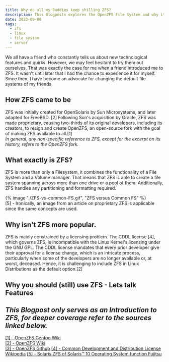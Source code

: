 ```yaml
---
title: Why do all my Buddies keep shilling ZFS?
description: This Blogposts explores the OpenZFS File System and why it probably is the last File System you will ever need. 
date: 2023-09-08
tags:
  - zfs
  - linux
  - file system
  - server
---
```


We all have a friend who constantly tells us about new technological features and quirks. However, we may feel hesitant to try them out ourselves.
That was exactly the case for me when a friend introduced me to ZFS.
It wasn't until later that I had the chance to experience it for myself.
Since then, I have become an advocate for changing the default file systems of my friends.


## How ZFS came to be
ZFS was initially created for OpenSolaris by Sun Microsystems, and later adapted for FreeBSD. [2]
Following Sun's acquisition by Oracle, ZFS was made proprietary, causing two-thirds of its original developers, including its creators, to resign and create OpenZFS, an open-source fork with
the goal of making ZFS available to all.[1]  
_In general, any non-specific reference to ZFS, except for the excerpt on its history, refers to the OpenZFS fork._

## What exactly is ZFS?
ZFS is more than only a Filesystem, it combines the functionality of a File System and a Volume manager.
That means that ZFS is able to create a file system spanning across more than one drive or a pool of them.
Additionally, ZFS handles any partitioning and formatting required.

{% image "./ZFS-vs-common-FS.gif", "ZFS versus Common FS" %}  
[5] - Ironically, an image from an article on proprietary ZFS is applicable since the same concepts are used.

## Why isn't ZFS more popular.
ZFS is mainly constrained by a licensing problem.
The CDDL license [4], which governs ZFS, is incompatible with the Linux Kernel's licensing under the GNU GPL.
The CDDL license mandates that every prior developer give their approval for a license change, which is an intricate process, particularly when some of the developers are no longer available or, at worst, deceased.
Hence, it is challenging to include ZFS in Linux Distributions as the default option.[2]

## Why you should (still) use ZFS - Lets talk Features



_This Blogpost only serves as an Introduction to ZFS, for deeper coverage refer to the sources linked below._
---
<a href="https://wiki.gentoo.org/wiki/ZFS" target="_blank">[1] - OpenZFS Gentoo Wiki</a>  
<a href="https://openzfs.org/" target="_blank">[2] - OpenZFS Wiki</a>  
<a href="https://github.com/openzfs/zfs" target="_blank">[3] - OpenZFS Github</a>
<a href="https://en.wikipedia.org/wiki/Common_Development_and_Distribution_License" target="_blank">[4] - Common Development and Distribution License Wikipedia</a>
<a href="https://www.fujitsu.com/global/products/computing/servers/unix/sparc-enterprise/software/solaris10/zfs/" target="_blank">[5] - Solaris ZFS of Solaris™ 10 Operating System function Fujitsu</a>